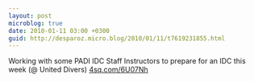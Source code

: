 ```yaml
---
layout: post
microblog: true
date: 2010-01-11 03:00 +0300
guid: http://desparoz.micro.blog/2010/01/11/t7619231855.html
---
```

Working with some PADI IDC Staff Instructors to prepare for an IDC this week (@ United Divers) [4sq.com/6U07Nh](http://4sq.com/6U07Nh)

